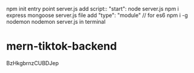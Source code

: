 npm init
entry point server.js
add script::
"start": node server.js
npm i express mongoose
server.js file
add "type": "module"  // for es6
npm i -g nodemon
nodemon server.js in terminal

# mern-tiktok-backend
BzHkgbrnzCUBDJep
